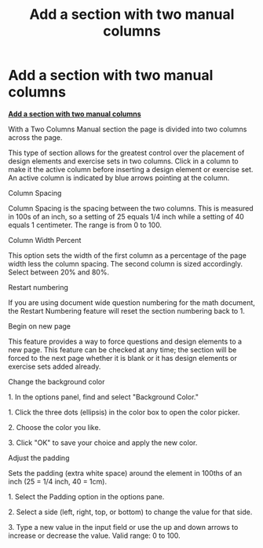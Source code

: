 ﻿---
title: Add a section with two manual columns
category: tutorials
---

# Add a section with two manual columns

**<u>Add a section with two manual columns</u>**

With a Two Columns Manual section the page is divided into two columns across the page.

This type of section allows for the greatest control over the placement of design elements and exercise sets in two columns. Click in a column to make it the active column before inserting a design element or exercise set. An active column is indicated by blue arrows pointing at the column.

Column Spacing

Column Spacing is the spacing between the two columns. This is measured in 100s of an inch, so a setting of 25 equals 1/4 inch while a setting of 40 equals 1 centimeter. The range is from 0 to 100.

Column Width Percent

This option sets the width of the first column as a percentage of the page width less the column spacing. The second column is sized accordingly. Select between 20% and 80%.

Restart numbering

If you are using document wide question numbering for the math document, the Restart Numbering feature will reset the section numbering back to 1.

Begin on new page

This feature provides a way to force questions and design elements to a new page. This feature can be checked at any time; the section will be forced to the next page whether it is blank or it has design elements or exercise sets added already.

Change the background color

1\. In the options panel, find and select "Background Color."

1\. Click the three dots (ellipsis) in the color box to open the color picker.

2\. Choose the color you like.

3\. Click "OK" to save your choice and apply the new color.

Adjust the padding

Sets the padding (extra white space) around the element in 100ths of an inch (25 = 1/4 inch, 40 = 1cm).

1\. Select the Padding option in the options pane.

2\. Select a side (left, right, top, or bottom) to change the value for that side.

3\. Type a new value in the input field or use the up and down arrows to increase or decrease the value. Valid range: 0 to 100.
